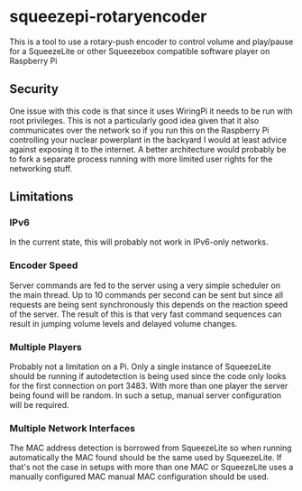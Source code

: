 # squeezepi-rotaryencoder
This is a tool to use a rotary-push encoder to control volume and play/pause for a SqueezeLite or other Squeezebox compatible software player on Raspberry Pi

## Security

One issue with this code is that since it uses WiringPi it needs to be run with root privileges.
This is not a particularly good idea given that it also communicates over the network so if you run this on the Raspberry Pi controlling your nuclear powerplant in the backyard I would at least advice against exposing it to the internet.
A better architecture would probably be to fork a separate process running with more limited user rights for the networking stuff.

## Limitations

### IPv6
In the current state, this will probably not work in IPv6-only networks.

### Encoder Speed
Server commands are fed to the server using a very simple scheduler on the main thread. Up to 10 commands per second can be sent but since all requests are being sent synchronously this depends on the reaction speed of the server.
The result of this is that very fast command sequences can result in jumping volume levels and delayed volume changes.

### Multiple Players
Probably not a limitation on a Pi. Only a single instance of SqueezeLite should be running if autodetection is being used since the code only looks for the first connection on port 3483.
With more than one player the server being found will be random. In such a setup, manual server configuration will be required.

### Multiple Network Interfaces
The MAC address detection is borrowed from SqueezeLite so when running automatically the MAC found should be the same used by SqueezeLite.
If that's not the case in setups with more than one MAC or SqueezeLite uses a manually configured MAC manual MAC configuration should be used.
